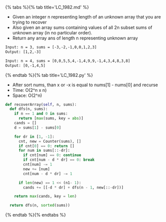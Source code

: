{% tabs %}{% tab title='LC_1982.md' %}

* Given an integer n representing length of an unknown array that you are trying to recover
* Also given an array sums containing values of all 2n subset sums of unknown array (in no particular order).
* Return any array ans of length n representing unknown array

```txt
Input: n = 3, sums = [-3,-2,-1,0,0,1,2,3]
Output: [1,2,-3]

Input: n = 4, sums = [0,0,5,5,4,-1,4,9,9,-1,4,3,4,8,3,8]
Output: [0,-1,4,5]
```

{% endtab %}{% tab title='LC_1982.py' %}

* After sort nums, than x or -x is equal to nums[1] - nums[0] and recurse
* Time: O(2^n x n)
* Space: O(2^n)

```py
def recoverArray(self, n, sums):
  def dfs(n, sums):
    if n == 1 and 0 in sums:
      return [max(sums, key = abs)]
    cands = []
    d = sums[1] - sums[0]

    for dr in [1, -1]:
      cnt, new = Counter(sums), []
      if cnt[0] == 0: return []
      for num in sums[::-dr]:
        if cnt[num] == 0: continue
        if cnt[num - d * dr] == 0: break
        cnt[num] -= 1
        new += [num]
        cnt[num - d * dr] -= 1

      if len(new) == 1 << (n1- 1):
        cands += [[-d * dr] + dfs(n - 1, new[::-dr])]

    return max(cands, key = len)

  return dfs(n, sorted(sums))
```

{% endtab %}{% endtabs %}
